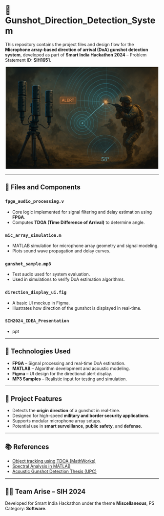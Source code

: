 # 🎯 Gunshot_Direction_Detection_System

This repository contains the project files and design flow for the **Microphone array-based direction of arrival (DoA) gunshot detection system**, developed as part of **Smart India Hackathon 2024** – Problem Statement ID: **SIH1651**.

<p align="center">
  <img src="./A_digital_painting_depicts_a_gunshot_detection_sys.png" alt="Gunshot Detection System" width="500"/>
</p>

---

## 📁 Files and Components

### `fpga_audio_processing.v`
- Core logic implemented for signal filtering and delay estimation using **FPGA**.
- Computes **TDOA (Time Difference of Arrival)** to determine angle.

### `mic_array_simulation.m`
- MATLAB simulation for microphone array geometry and signal modeling.
- Plots sound wave propagation and delay curves.

### `gunshot_sample.mp3`
- Test audio used for system evaluation.
- Used in simulations to verify DoA estimation algorithms.

### `direction_display_ui.fig`
- A basic UI mockup in Figma.
- Illustrates how direction of the gunshot is displayed in real-time.

### `SIH2024_IDEA_Presentation`
- ppt
---

## 🔧 Technologies Used

- **FPGA** – Signal processing and real-time DoA estimation.
- **MATLAB** – Algorithm development and acoustic modeling.
- **Figma** – UI design for the directional alert display.
- **MP3 Samples** – Realistic input for testing and simulation.

---

## 🧪 Project Features

- Detects the **origin direction** of a gunshot in real-time.
- Designed for high-speed **military and border security applications**.
- Supports modular microphone array setups.
- Potential use in **smart surveillance**, **public safety**, and **defense**.

---

## 📚 References

- [Object tracking using TDOA (MathWorks)](https://www.mathworks.com/help/fusion/ug/object-tracking-using-time-difference-of-arrival.html)
- [Spectral Analysis in MATLAB](https://www.mathworks.com/help/matlab/math/basic-spectral-analysis.html)
- [Acoustic Gunshot Detection Thesis (UPC)](https://upcommons.upc.edu/bitstream/2117/344221/2/TFG-Carlos_Vidal.pdf)

---

## 🧑‍💻 Team Arise – SIH 2024
Developed for Smart India Hackathon under the theme **Miscellaneous**, PS Category: **Software**.
